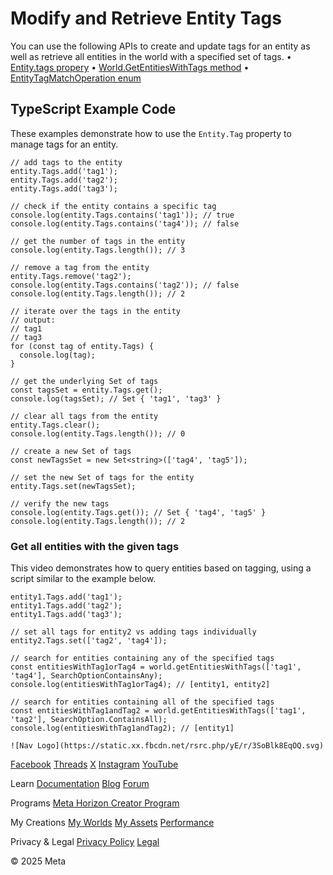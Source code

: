 # Modify and Retrieve Entity Tags

 You can use the following APIs to create and update tags for an entity as well
as retrieve all entities in the world with a specified set of tags.
• [Entity.tags propery](https://developers.meta.com/horizon-worlds/reference/2.0.0/core_entity#tags)
• [World.GetEntitiesWithTags method](https://developers.meta.com/horizon-worlds/reference/2.0.0/core_world#getentitieswithtags)
• [EntityTagMatchOperation enum](https://developers.meta.com/horizon-worlds/reference/2.0.0/core_entitytagmatchoperation)

  
## TypeScript Example Code

 These examples demonstrate how to use the `Entity.Tag` property to manage tags for an entity.  
```
// add tags to the entity
entity.Tags.add('tag1');
entity.Tags.add('tag2');
entity.Tags.add('tag3');

// check if the entity contains a specific tag
console.log(entity.Tags.contains('tag1')); // true
console.log(entity.Tags.contains('tag4')); // false

// get the number of tags in the entity
console.log(entity.Tags.length()); // 3

// remove a tag from the entity
entity.Tags.remove('tag2');
console.log(entity.Tags.contains('tag2')); // false
console.log(entity.Tags.length()); // 2

// iterate over the tags in the entity
// output:
// tag1
// tag3
for (const tag of entity.Tags) {
  console.log(tag);
}

// get the underlying Set of tags
const tagsSet = entity.Tags.get();
console.log(tagsSet); // Set { 'tag1', 'tag3' }

// clear all tags from the entity
entity.Tags.clear();
console.log(entity.Tags.length()); // 0

// create a new Set of tags
const newTagsSet = new Set<string>(['tag4', 'tag5']);

// set the new Set of tags for the entity
entity.Tags.set(newTagsSet);

// verify the new tags
console.log(entity.Tags.get()); // Set { 'tag4', 'tag5' }
console.log(entity.Tags.length()); // 2
```
  
### Get all entities with the given tags

 This video demonstrates how to query entities based on tagging, using a script
similar to the example below.               
```
entity1.Tags.add('tag1');
entity1.Tags.add('tag2');
entity1.Tags.add('tag3');

// set all tags for entity2 vs adding tags individually
entity2.Tags.set(['tag2', 'tag4']);

// search for entities containing any of the specified tags
const entitiesWithTag1orTag4 = world.getEntitiesWithTags(['tag1', 'tag4'], SearchOptionContainsAny);
console.log(entitiesWithTag1orTag4); // [entity1, entity2]

// search for entities containing all of the specified tags
const entitiesWithTag1andTag2 = world.getEntitiesWithTags(['tag1', 'tag2'], SearchOption.ContainsAll);
console.log(entitiesWithTag1andTag2); // [entity1]
```
    ![Nav Logo](https://static.xx.fbcdn.net/rsrc.php/yE/r/3SoBlk8EqOQ.svg)


[Facebook](https://www.facebook.com/MetaHorizon/)
[Threads](https://www.threads.com/@metahorizon)
[X](https://x.com/MetaHorizon)
[Instagram](https://www.instagram.com/metahorizon/)
[YouTube](https://www.youtube.com/@MetaQuestVR)

 Learn
[Documentation](https://developers.meta.com/horizon-worlds/learn/documentation/)
[Blog](https://developers.meta.com/horizon/blog/)
[Forum](https://communityforums.atmeta.com/t5/Creator-Forum/ct-p/Meta_Horizon_Creator_Forums)

 Programs
[Meta Horizon Creator Program](https://developers.meta.com/horizon-worlds/programs/)

 My Creations
[My Worlds](https://horizon.meta.com/creator/worlds_all/?utm_source=horizon_worlds_creator)
[My Assets](https://horizon.meta.com/creator/assets/?utm_source=horizon_worlds_creator)
[Performance](https://horizon.meta.com/creator/performance/traces/?utm_source=horizon_worlds_creator)

 Privacy & Legal
[Privacy Policy](https://www.meta.com/legal/privacy-policy/)
[Legal](https://www.meta.com/legal/supplemental-terms-of-service/)

 © 2025 Meta
